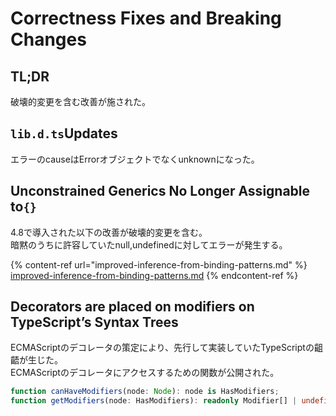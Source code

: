 # Correctness Fixes and Breaking Changes

## TL;DR <a href="#libdts-updates" id="libdts-updates"></a>

破壊的変更を含む改善が施された。

## `lib.d.ts`Updates <a href="#libdts-updates" id="libdts-updates"></a>

エラーのcauseはErrorオブジェクトでなくunknownになった。

## Unconstrained Generics No Longer Assignable to`{}` <a href="#unconstrained-generics-no-longer-assignable-to" id="unconstrained-generics-no-longer-assignable-to"></a>

4.8で導入された以下の改善が破壊的変更を含む。\
暗黙のうちに許容していたnull,undefinedに対してエラーが発生する。

{% content-ref url="improved-inference-from-binding-patterns.md" %}
[improved-inference-from-binding-patterns.md](improved-inference-from-binding-patterns.md)
{% endcontent-ref %}

## Decorators are placed on modifiers on TypeScript’s Syntax Trees

ECMAScriptのデコレータの策定により、先行して実装していたTypeScriptの齟齬が生じた。\
ECMAScriptのデコレータにアクセスするための関数が公開された。

```typescript
function canHaveModifiers(node: Node): node is HasModifiers;
function getModifiers(node: HasModifiers): readonly Modifier[] | undefined;
```
